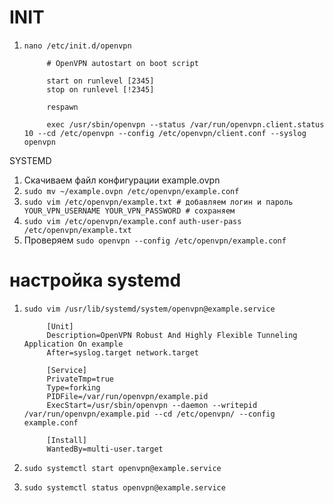 INIT
===

1. `nano /etc/init.d/openvpn`

            # OpenVPN autostart on boot script

            start on runlevel [2345]
            stop on runlevel [!2345]

            respawn

            exec /usr/sbin/openvpn --status /var/run/openvpn.client.status 10 --cd /etc/openvpn --config /etc/openvpn/client.conf --syslog openvpn



SYSTEMD

1. Скачиваем файл конфигурации example.ovpn
2. `sudo mv ~/example.ovpn /etc/openvpn/example.conf `
3. `sudo vim /etc/openvpn/example.txt
            # добавляем логин и пароль
            YOUR_VPN_USERNAME
            YOUR_VPN_PASSWORD
            # сохраняем`
4. `sudo vim /etc/openvpn/example.conf`
            `auth-user-pass /etc/openvpn/example.txt`
5. Проверяем `sudo openvpn --config /etc/openvpn/example.conf`

настройка systemd
===

1. `sudo vim /usr/lib/systemd/system/openvpn@example.service`

            [Unit]
            Description=OpenVPN Robust And Highly Flexible Tunneling Application On example
            After=syslog.target network.target

            [Service]
            PrivateTmp=true
            Type=forking
            PIDFile=/var/run/openvpn/example.pid
            ExecStart=/usr/sbin/openvpn --daemon --writepid /var/run/openvpn/example.pid --cd /etc/openvpn/ --config example.conf

            [Install]
            WantedBy=multi-user.target

2. `sudo systemctl start openvpn@example.service`

3. `sudo systemctl status openvpn@example.service`



